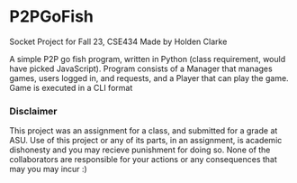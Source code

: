 # P2PGoFish
Socket Project for Fall 23, CSE434
Made by Holden Clarke

A simple P2P go fish program, written in Python (class requirement, would have picked JavaScript). Program consists of a Manager that manages games, users logged in, and requests, and a Player that can play the game. Game is executed in a CLI format

### Disclaimer
This project was an assignment for a class, and submitted for a grade at ASU. Use of this project or any of its parts, in an assignment, is academic dishonesty and you may recieve punishment for doing so. None of the collaborators are responsible for your actions or any consequences that may you may incur :)
